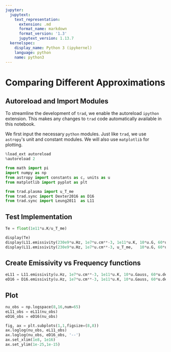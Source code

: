 ```yaml
---
jupyter:
  jupytext:
    text_representation:
      extension: .md
      format_name: markdown
      format_version: '1.3'
      jupytext_version: 1.13.7
  kernelspec:
    display_name: Python 3 (ipykernel)
    language: python
    name: python3
---
```


# Comparing Different Approximations


## Autoreload and Import Modules

To streamline the development of `trad`, we enable the autoreload `ipython` extension.
This makes any changes to `trad` code automatically available in this notebook.

We first input the necessary `python` modules.  Just like `trad`, we use `astropy`'s unit and constant modules.
We will also use `matplotlib` for plotting.

```python
%load_ext autoreload
%autoreload 2

from math import pi
import numpy as np
from astropy import constants as c, units as u
from matplotlib import pyplot as plt

from trad.plasma import u_T_me
from trad.sync import Dexter2016 as D16
from trad.sync import Leung2011  as L11
```

## Test Implementation

```python
Te = float(1e11*u.K/u_T_me)

display(Te)
display(L11.emissivity(230e9*u.Hz, 1e7*u.cm**-3, 1e11*u.K, 10*u.G, 60*u.deg)())
display(L11.emissivity(230e9*u.Hz, 1e7*u.cm**-3, u_T_me,   10*u.G, 60*u.deg)(Te))
```

## Create Emissivity vs Frequency functions

```python
eL11 = L11.emissivity(u.Hz, 1e7*u.cm**-3, 1e11*u.K, 10*u.Gauss, 60*u.deg)
eD16 = D16.emissivity(u.Hz, 1e7*u.cm**-3, 1e11*u.K, 10*u.Gauss, 60*u.deg)
```

## Plot

```python
nu_obs = np.logspace(8,16,num=65)
eL11_obs = eL11(nu_obs)
eD16_obs = eD16(nu_obs)

fig, ax = plt.subplots(1,1,figsize=(8,8))
ax.loglog(nu_obs, eL11_obs)
ax.loglog(nu_obs, eD16_obs, '--')
ax.set_xlim(1e8, 1e16)
ax.set_ylim(1e-25,1e-15)
```
